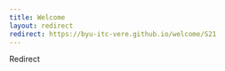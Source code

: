 ```yaml
---
title: Welcome
layout: redirect
redirect: https://byu-itc-vere.github.io/welcome/S21
---
```

Redirect